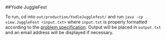 ##Yodle JuggleFest

To run, cd into `out/production/YodleJugglefest/` and run `java -cp . view.JuggleFest <input.txt>` where `input.txt` is properly formatted according to the [problem specification](http://www.yodlecareers.com/puzzles/jugglefest.html). Output will be placed in `output.txt` and an email address will be displayed if necessary.